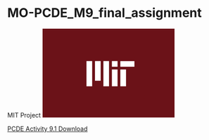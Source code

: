 # MO-PCDE_M9_final_assignment
MIT Project
<img src="image.png" width='300'/>

<a href="https://dammdeol.github.io/PCDE-Activity-9.1/MIT.ipynb"> PCDE Activity 9.1 Download </a>
